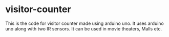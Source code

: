 # visitor-counter
This is the code for visitor counter made using arduino uno.
It uses arduino uno along with two IR sensors.
It can be used in movie theaters, Malls etc.
